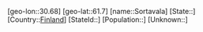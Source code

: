 ﻿---
location: [61.7,30.68]
type: City
tags:
- geo/City


SpocWebEntityId: 34381
isDeleted: false
confidential: public

---
[geo-lon::30.68]
[geo-lat::61.7]
[name::Sortavala]
[State::]
[Country::[Finland](geo/Continent/Europe/Finland.md)]
[StateId::]
[Population::]
[Unknown::]

